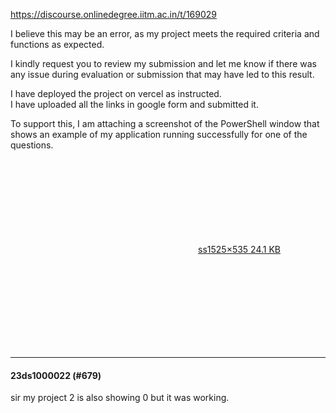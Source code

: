 https://discourse.onlinedegree.iitm.ac.in/t/169029

I believe this may be an error, as my project meets the required criteria and functions as expected.</p>
<p>I kindly request you to review my submission and let me know if there was any issue during evaluation or submission that may have led to this result.</p>
<p>I have deployed the project on vercel as instructed.<br/>
I have uploaded all the links in google form and submitted it.</p>
<p>To support this, I am attaching a screenshot of the PowerShell window that shows an example of my application running successfully for one of the questions.<br/>
<div class="lightbox-wrapper"><a class="lightbox" data-download-href="/uploads/short-url/ljdUx5EEPRL2xkSX73F8uDHJWAp.png?dl=1" href="https://europe1.discourse-cdn.com/flex013/uploads/iitm/original/3X/9/5/9559f96234107876fb8e2bc0f6b66fe20ba171a1.png" rel="noopener nofollow ugc" title="ss"><div class="meta"><svg aria-hidden="true" class="fa d-icon d-icon-far-image svg-icon"><use href="#far-image"></use></svg><span class="filename">ss</span><span class="informations">1525×535 24.1 KB</span><svg aria-hidden="true" class="fa d-icon d-icon-discourse-expand svg-icon"><use href="#discourse-expand"></use></svg></div></a></div></p><hr>

<h4>23ds1000022 (#679)</h4>
<p>sir my project 2 is also showing 0 but it was working.